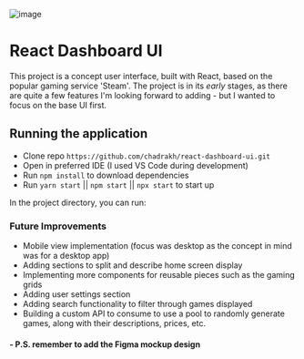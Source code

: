 ![image](https://user-images.githubusercontent.com/89146273/196841105-0d06cd0f-f73e-4f63-a519-31a54aaf140f.png)

# React Dashboard UI
This project is a concept user interface, built with React, based on the popular gaming service 'Steam'. The project is in its *early* stages, as there are quite a few features I'm looking forward to adding - but I wanted to focus on the base UI first.

## Running the application
- Clone repo `https://github.com/chadrakh/react-dashboard-ui.git`
- Open in preferred IDE (I used VS Code during development)
- Run `npm install` to download dependencies
- Run `yarn start` || `npm start` || `npx start` to start up

In the project directory, you can run:

### Future Improvements
- Mobile view implementation (focus was desktop as the concept in mind was for a desktop app)
- Adding sections to split and describe home screen display
- Implementing more components for reusable pieces such as the gaming grids
- Adding user settings section
- Adding search functionality to filter through games displayed
- Building a custom API to consume to use a pool to randomly generate games, along with their descriptions, prices, etc.

#### - P.S. remember to add the Figma mockup design
